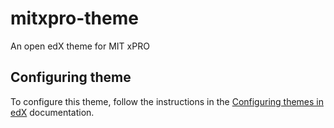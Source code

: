 # mitxpro-theme
An open edX theme for MIT xPRO

## Configuring theme
To configure this theme, follow the instructions in the [Configuring themes in edX](https://mitodl.github.io/handbook/openedx/configuring_theme_in_edX.html) documentation.
